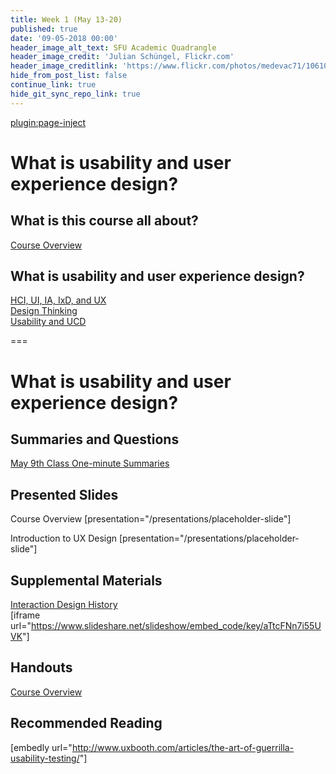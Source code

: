 ```yaml
---
title: Week 1 (May 13-20)
published: true
date: '09-05-2018 00:00'
header_image_alt_text: SFU Academic Quadrangle
header_image_credit: 'Julian Schüngel, Flickr.com'
header_image_creditlink: 'https://www.flickr.com/photos/medevac71/10610701655/'
hide_from_post_list: false
continue_link: true
hide_git_sync_repo_link: true
---
```


[plugin:page-inject](/edci335/home/_important-reminders)

# What is usability and user experience design?

## What is this course all about?

[Course Overview](../../presentations/placeholder-slide?target=_blank)

## What is usability and user experience design?

[HCI, UI, IA, IxD, and UX](../../presentations/placeholder-slide?target=_blank#/placeholder-slide-4)<br>
[Design Thinking](../../presentations/placeholder-slide?target=_blank#/placeholder-slide-5?target=_blank)<br>
[Usability and UCD](../../presentations/placeholder-slide?target=_blank#/placeholder-slide-6?target=_blank)

===

# **What is usability and user experience design?**

## Summaries and Questions

[May 9th Class One-minute Summaries](https://sso.canvaslms.com/courses/1413912/assignments/9519517)

## Presented Slides

Course Overview [presentation="/presentations/placeholder-slide"]

Introduction to UX Design [presentation="/presentations/placeholder-slide"]

## Supplemental Materials

[Interaction Design History](http://www.slideshare.net/mrettig/interaction-design-history)<br>
[iframe url="<https://www.slideshare.net/slideshow/embed_code/key/aTtcFNn7i55UVK>"]

## Handouts

[Course Overview](https://sso.canvaslms.com/courses/1413912/files/folder/Handouts/Course%20Overview)

## Recommended Reading

[embedly url="<http://www.uxbooth.com/articles/the-art-of-guerrilla-usability-testing/>"]

